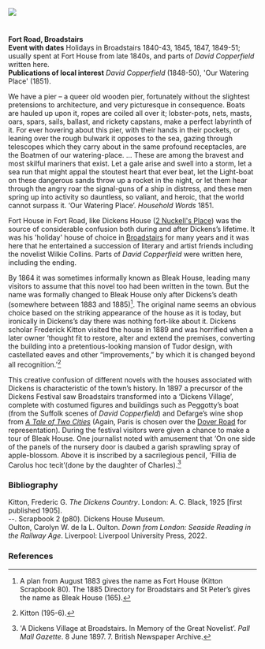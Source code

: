 <a href="https://juncture-digital.org"><img src="https://juncture-digital.org/images/ve-button.png"/></a>

<param author="Carolyn Oulton" banner="/images/banners/19c.jpg" layout="vtl" title="Fort House (Bleak House)" ve-config/>

#

**Fort Road, Broadstairs**   
**Event with dates** Holidays in Broadstairs 1840-43, 1845, 1847, 1849-51; usually spent at Fort House from late 1840s, and parts of _David Copperfield_ written here.   
**Publications of local interest** _David Copperfield_ (1848-50), 'Our Watering Place' (1851).   
<param ve-image-v2 manifest="https://iiif.juncture-digital.org/gh:kent-map/images/dickens/broadstairsCO.JPG/manifest.json">

We have a pier – a queer old wooden pier, fortunately without the slightest pretensions to architecture, and very picturesque in consequence. Boats are hauled up upon it, ropes are coiled all over it; lobster-pots, nets, masts, oars, spars, sails, ballast, and rickety capstans, make a perfect labyrinth of it. For ever hovering about this pier, with their hands in their pockets, or leaning over the rough bulwark it opposes to the sea, gazing through telescopes which they carry about in the same profound receptacles, are the Boatmen of our watering-place. … These are among the bravest and most skilful mariners that exist. Let a gale arise and swell into a storm, let a sea run that might appal the stoutest heart that ever beat, let the Light-boat on these dangerous sands throw up a rocket in the night, or let them hear through the angry roar the signal-guns of a ship in distress, and these men spring up into activity so dauntless, so valiant, and heroic, that the world cannot surpass it.
‘Our Watering Place’. _Household Words_ 1851.
<param ve-image-v2 manifest="https://iiif.juncture-digital.org/gh:kent-map/images/dickens/Bleak House in the time of Dickens.JPG/manifest.json">

Fort House in Fort Road, like Dickens House ([2 Nuckell's Place](/dickens/david-copperfield-nuckells-place)) was the source of considerable confusion both during and after Dickens’s lifetime. It was his 'holiday' house of choice in [Broadstairs](/dickens/dickens-broadstairs) for many years and it was here that he entertained a succession of literary and artist friends including the novelist Wilkie Collins. Parts of _David Copperfield_ were written here, including the ending. 
<param ve-image-v2 manifest="https://iiif.juncture-digital.org/gh:kent-map/images/dickens/Bleak_house_postcard.jpg/manifest.json">

By 1864 it was sometimes informally known as Bleak House, leading many visitors to assume that this novel too had been written in the town. But the name was formally changed to Bleak House only after Dickens’s death (somewhere between 1883 and 1885)[^ref1]. The original name seems an obvious choice based on the striking appearance of the house as it is today, but ironically in Dickens’s day there was nothing fort-like about it. Dickens scholar Frederick Kitton visited the house in 1889 and was horrified when a later owner ‘thought fit to restore, alter and extend the premises, converting the building into a pretentious-looking mansion of Tudor design, with castellated eaves and other “improvements,” by which it is changed beyond all recognition.’[^ref2]
<param ve-image-v2 manifest="https://iiif.juncture-digital.org/gh:kent-map/images/dickens/HassamHIGHRES.jpg/manifest.json">

This creative confusion of different novels with the houses associated with Dickens is characteristic of the town’s history. In 1897 a precursor of the Dickens Festival saw Broadstairs transformed into a ‘Dickens Village’, complete with costumed figures and buildings such as Peggotty’s boat (from the Suffolk scenes of _David Copperfield_) and Defarge’s wine shop from [_A Tale of Two Cities_](/dickens/tale-two-cities) (Again, Paris is chosen over the [Dover Road](dickens/david-copperfield-dover-road) for representation). During the festival visitors were given a chance to make a tour of Bleak House. One journalist noted with amusement that ‘On one side of the panels of the nursery door is daubed a garish sprawling spray of apple-blossom. Above it is inscribed by a sacrilegious pencil, 'Fillia de Carolus hoc tecit’(done by the daughter of Charles).[^ref3]
<param ve-image-v2 manifest="https://iiif.juncture-digital.org/gh:kent-map/images/dickens/Bleak House Broadstairs MJC.jpg/manifest.json">

### Bibliography

Kitton, Frederic G. _The Dickens Country_. London: A. C. Black, 1925 [first published 1905].   
--. Scrapbook 2 (p80). Dickens House Museum.   
Oulton, Carolyn W. de la L. Oulton. _Down from London: Seaside Reading in the Railway Age_. Liverpool: Liverpool University Press, 2022.   

### References

[^ref1]: A plan from August 1883 gives the name as Fort House (Kitton Scrapbook 80). The 1885 Directory for Broadstairs and St Peter’s gives the name as Bleak House (165).
[^ref2]: Kitton (195-6).
[^ref3]: 'A Dickens Village at Broadstairs. In Memory of the Great Novelist’. _Pall Mall Gazette_. 8 June 1897. 7. British Newspaper Archive.   
